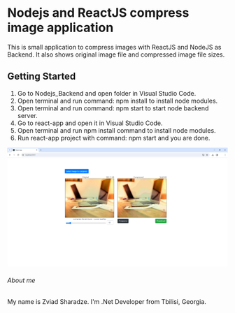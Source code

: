 # Nodejs and ReactJS compress image application

This is small application to compress images with ReactJS and NodeJS as Backend. It also shows original image file and compressed image file sizes.

## Getting Started
1. Go to Nodejs_Backend and open folder in Visual Studio Code.
2. Open terminal and run command: npm install to install node modules.
3. Open terminal and run command: npm start to start node backend server.
4. Go to react-app and open it in Visual Studio Code.
5. Open terminal and run npm install command to install node modules.
5. Run react-app project with command: npm start and you are done.

![screenshot](https://github.com/zsharadze/CompressImageNodeReactJS/blob/master/Capture.png?raw=true)

###### About me
My name is Zviad Sharadze. I'm .Net Developer from Tbilisi, Georgia.
